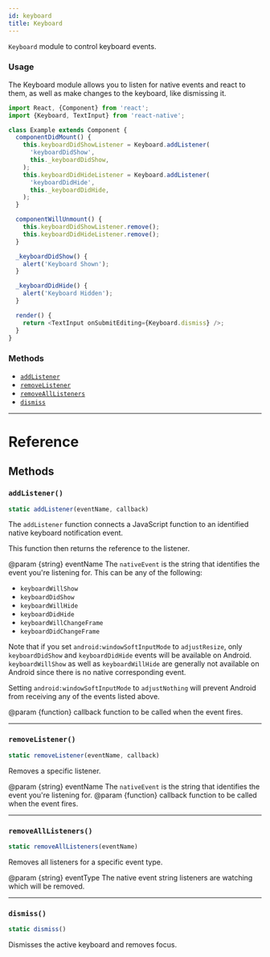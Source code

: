 ```yaml
---
id: keyboard
title: Keyboard
---
```


`Keyboard` module to control keyboard events.

### Usage

The Keyboard module allows you to listen for native events and react to them, as well as make changes to the keyboard, like dismissing it.

```javascript
import React, {Component} from 'react';
import {Keyboard, TextInput} from 'react-native';

class Example extends Component {
  componentDidMount() {
    this.keyboardDidShowListener = Keyboard.addListener(
      'keyboardDidShow',
      this._keyboardDidShow,
    );
    this.keyboardDidHideListener = Keyboard.addListener(
      'keyboardDidHide',
      this._keyboardDidHide,
    );
  }

  componentWillUnmount() {
    this.keyboardDidShowListener.remove();
    this.keyboardDidHideListener.remove();
  }

  _keyboardDidShow() {
    alert('Keyboard Shown');
  }

  _keyboardDidHide() {
    alert('Keyboard Hidden');
  }

  render() {
    return <TextInput onSubmitEditing={Keyboard.dismiss} />;
  }
}
```

### Methods

* [`addListener`](keyboard.md#addlistener)
* [`removeListener`](keyboard.md#removelistener)
* [`removeAllListeners`](keyboard.md#removealllisteners)
* [`dismiss`](keyboard.md#dismiss)

---

# Reference

## Methods

### `addListener()`

```javascript
static addListener(eventName, callback)
```

The `addListener` function connects a JavaScript function to an identified native keyboard notification event.

This function then returns the reference to the listener.

@param {string} eventName The `nativeEvent` is the string that identifies the event you're listening for. This can be any of the following:

* `keyboardWillShow`
* `keyboardDidShow`
* `keyboardWillHide`
* `keyboardDidHide`
* `keyboardWillChangeFrame`
* `keyboardDidChangeFrame`

Note that if you set `android:windowSoftInputMode` to `adjustResize`, only `keyboardDidShow` and `keyboardDidHide` events will be available on Android. `keyboardWillShow` as well as `keyboardWillHide` are generally not available on Android since there is no native corresponding event.

Setting `android:windowSoftInputMode` to `adjustNothing` will prevent Android from receiving any of the events listed above.

@param {function} callback function to be called when the event fires.

---

### `removeListener()`

```javascript
static removeListener(eventName, callback)
```

Removes a specific listener.

@param {string} eventName The `nativeEvent` is the string that identifies the event you're listening for. @param {function} callback function to be called when the event fires.

---

### `removeAllListeners()`

```javascript
static removeAllListeners(eventName)
```

Removes all listeners for a specific event type.

@param {string} eventType The native event string listeners are watching which will be removed.

---

### `dismiss()`

```javascript
static dismiss()
```

Dismisses the active keyboard and removes focus.
